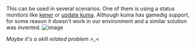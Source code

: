 This can be used in several scenarios. One of them is using a status monitors like [kener](https://kener.ing) or [update kuma](https://github.com/louislam/uptime-kuma). 
Although kuma has gamedig support, for some reason it doesn't work in our environment and a similar solution was invented. 
![image](https://github.com/user-attachments/assets/54449c0b-8fe3-46db-99f9-b14db7982280)

*Maybe it's a skill related problem >_<*
